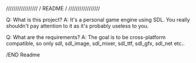 /////////////////
/ README        /
/////////////////

Q: What is this project?
A: It's a personal game engine using SDL. You really shouldn't pay attention to it as it's probably useless to you.

Q: What are the requirements?
A: The goal is to be cross-platform compatible, so only sdl, sdl_image, sdl_mixer, sdl_ttf, sdl_gfx, sdl_net etc..

/END Readme
